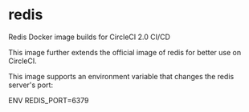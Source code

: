 # redis
Redis Docker image builds for CircleCI 2.0 CI/CD

This image further extends the official image of redis for better use on CircleCI.

This image supports an environment variable that changes the redis server's port:

ENV REDIS_PORT=6379
